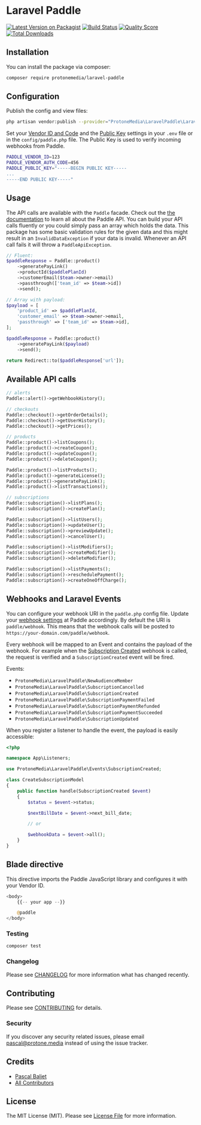 # Laravel Paddle

[![Latest Version on Packagist](https://img.shields.io/packagist/v/protonemedia/laravel-paddle.svg?style=flat-square)](https://packagist.org/packages/protonemedia/laravel-paddle)
[![Build Status](https://img.shields.io/travis/protonemedia/laravel-paddle/master.svg?style=flat-square)](https://travis-ci.org/protonemedia/laravel-paddle)
[![Quality Score](https://img.shields.io/scrutinizer/g/protonemedia/laravel-paddle.svg?style=flat-square)](https://scrutinizer-ci.com/g/protonemedia/laravel-paddle)
[![Total Downloads](https://img.shields.io/packagist/dt/protonemedia/laravel-paddle.svg?style=flat-square)](https://packagist.org/packages/protonemedia/laravel-paddle)

## Installation

You can install the package via composer:

```bash
composer require protonemedia/laravel-paddle
```

## Configuration

Publish the config and view files:

```bash
php artisan vendor:publish --provider="ProtoneMedia\LaravelPaddle\LaravelPaddleServiceProvider"
```

Set your [Vendor ID and Code](https://vendors.paddle.com/authentication) and the [Public Key](https://vendors.paddle.com/public-key) settings in your `.env` file or in the `config/paddle.php` file. The Public Key is used to verify incoming webhooks from Paddle.

```bash
PADDLE_VENDOR_ID=123
PADDLE_VENDOR_AUTH_CODE=456
PADDLE_PUBLIC_KEY="-----BEGIN PUBLIC KEY-----
...
-----END PUBLIC KEY-----"
```

## Usage

The API calls are available with the `Paddle` facade. Check out the [the documentation](https://developer.paddle.com/api-reference/intro) to learn all about the Paddle API. You can build your API calls fluently or you could simply pass an array which holds the data. This package has some basic validation rules for the given data and this might result in an `InvalidDataException` if your data is invalid. Whenever an API call fails it will throw a `PaddleApiException`.

``` php
// Fluent:
$paddleResponse = Paddle::product()
    ->generatePayLink()
    ->productId($paddlePlanId)
    ->customerEmail($team->owner->email)
    ->passthrough(['team_id' => $team->id])
    ->send();

// Array with payload:
$payload = [
    'product_id' => $paddlePlanId,
    'customer_email' => $team->owner->email,
    'passthrough' => ['team_id' => $team->id],
];

$paddleResponse = Paddle::product()
    ->generatePayLink($payload)
    ->send();

return Redirect::to($paddleResponse['url']);
```

## Available API calls

```php
// alerts
Paddle::alert()->getWehbookHistory();

// checkouts
Paddle::checkout()->getOrderDetails();
Paddle::checkout()->getUserHistory();
Paddle::checkout()->getPrices();

// products
Paddle::product()->listCoupons();
Paddle::product()->createCoupon();
Paddle::product()->updateCoupon();
Paddle::product()->deleteCoupon();

Paddle::product()->listProducts();
Paddle::product()->generateLicense();
Paddle::product()->generatePayLink();
Paddle::product()->listTransactions();

// subscriptions
Paddle::subscription()->listPlans();
Paddle::subscription()->createPlan();

Paddle::subscription()->listUsers();
Paddle::subscription()->updateUser();
Paddle::subscription()->previewUpdate();
Paddle::subscription()->cancelUser();

Paddle::subscription()->listModifiers();
Paddle::subscription()->createModifier();
Paddle::subscription()->deleteModifier();

Paddle::subscription()->listPayments();
Paddle::subscription()->reschedulePayment();
Paddle::subscription()->createOneOffCharge();
```

## Webhooks and Laravel Events

You can configure your webhook URI in the `paddle.php` config file. Update your [webhook settings](https://vendors.paddle.com/alerts-webhooks) at Paddle accordingly. By default the URI is `paddle/webhook`. This means that the webhook calls will be posted to `https://your-domain.com/paddle/webhook`.

Every webhook will be mapped to an Event and contains the payload of the webhook. For example when the [Subscription Created](https://developer.paddle.com/webhook-reference/subscription-alerts/subscription-created) webhook is called, the request is verified and a `SubscriptionCreated` event will be fired.

Events:
* `ProtoneMedia\LaravelPaddle\NewAudienceMember`
* `ProtoneMedia\LaravelPaddle\SubscriptionCancelled`
* `ProtoneMedia\LaravelPaddle\SubscriptionCreated`
* `ProtoneMedia\LaravelPaddle\SubscriptionPaymentFailed`
* `ProtoneMedia\LaravelPaddle\SubscriptionPaymentRefunded`
* `ProtoneMedia\LaravelPaddle\SubscriptionPaymentSucceeded`
* `ProtoneMedia\LaravelPaddle\SubscriptionUpdated`

When you register a listener to handle the event, the payload is easily accessible:

```php
<?php

namespace App\Listeners;

use ProtoneMedia\LaravelPaddle\Events\SubscriptionCreated;

class CreateSubscriptionModel
{
    public function handle(SubscriptionCreated $event)
    {
        $status = $event->status;

        $nextBillDate = $event->next_bill_date;

        // or

        $webhookData = $event->all();
    }
}
```

## Blade directive

This directive imports the Paddle JavaScript library and configures it with your Vendor ID.

```php
<body>
    {{-- your app --}}

    @paddle
</body>
```

### Testing

``` bash
composer test
```

### Changelog

Please see [CHANGELOG](CHANGELOG.md) for more information what has changed recently.

## Contributing

Please see [CONTRIBUTING](CONTRIBUTING.md) for details.

### Security

If you discover any security related issues, please email pascal@protone.media instead of using the issue tracker.

## Credits

- [Pascal Baljet](https://github.com/protonemedia)
- [All Contributors](../../contributors)

## License

The MIT License (MIT). Please see [License File](LICENSE.md) for more information.
